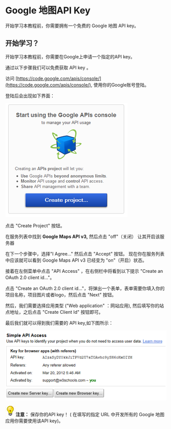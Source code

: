 
# Google 地图API Key

开始学习本教程前，你需要拥有一个免费的 Google 地图 API key。

## 开始学习？

开始学习本教程前，你需要在Google上申请一个指定的API key。

通过以下步骤我们可以免费获取 API key 。

访问 [https://code.google.com/apis/console/](https://code.google.com/apis/console/), 使用你的Google账号登陆。

登陆后会出现如下界面：

![Create project API](img/create_project_API.png)

点击 "Create Project" 按钮。

在服务列表中找到 **Google Maps API v3,** 然后点击 "off"（关闭） 让其开启该服务器

在下一个步骤中，选择"I Agree..." 然后点击 "Accept" 按钮。 现在你在服务列表中应该就可以看到 Google Maps API v3 已经变为 "on"（开启）状态。

接着在左侧菜单中点击 "API Access" ，在右侧栏中将看到以下提示 "Create an OAuth 2.0 client id..."。

点击 "Create an OAuth 2.0 client id..."，将弹出一个表单，表单需要你填入你的项目名称，项目图片或者logo，然后点击 "Next" 按钮。

然后，我们需要选择应用类型 ("Web application" ：网站应用), 然后填写你的站点地址，之后点击 "Create Client Id" 按钮即可。

最后我们就可以得到我们需要的 API key,如下图所示：

![API key](img/api_key.png)

![Remark](img/lamp.jpg)**注意：** 保存你的API key！ ( 在填写的指定 URL 中开发所有的 Google 地图应用你需要使用该API key)。
